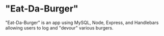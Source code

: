 # "Eat-Da-Burger"
"Eat-Da-Burger" is an app using MySQL, Node, Express, and Handlebars allowing users to log and "devour" various burgers.
